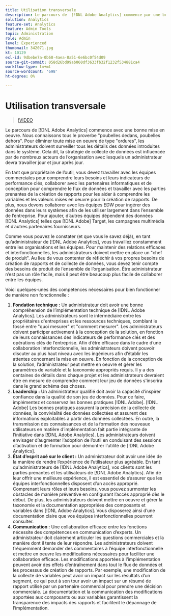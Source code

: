 ```yaml
---
title: Utilisation transversale
description: Le parcours de  [!DNL Adobe Analytics] commence par une bonne mise en oeuvre. Nous connaissons tous le proverbe "poubelles dedans, poubelles dehors". Pour éliminer toute mise en oeuvre de type "ordures", les administrateurs doivent surveiller tous les détails des données introduites dans le système. Cela dit, la stratégie de collecte de données est influencée par de nombreux acteurs de l’organisation avec lesquels un administrateur devra travailler jour et jour après jour.
solution: Analytics
feature-set: Analytics
feature: Admin Tools
topic: Administration
role: Admin
level: Experienced
thumbnail: 342071.jpg
kt: 10129
exl-id: 9dbebe7a-0b68-4aea-8a51-6e6bc0f54d09
source-git-commit: 058d26bd99ab060df3633fb32f1232f534881ca4
workflow-type: tm+mt
source-wordcount: '698'
ht-degree: 0%

---
```


# Utilisation transversale

>[!VIDEO](https://video.tv.adobe.com/v/345452/?quality=12&learn=on&captions=fre_fr)

Le parcours de [!DNL Adobe Analytics] commence avec une bonne mise en oeuvre. Nous connaissons tous le proverbe &quot;poubelles dedans, poubelles dehors&quot;. Pour éliminer toute mise en oeuvre de type &quot;ordures&quot;, les administrateurs doivent surveiller tous les détails des données introduites dans le système. Cela dit, la stratégie de collecte de données est influencée par de nombreux acteurs de l’organisation avec lesquels un administrateur devra travailler jour et jour après jour.

En tant que propriétaire de l’outil, vous devez travailler avec les équipes commerciales pour comprendre leurs besoins et leurs indicateurs de performance clés, collaborer avec les partenaires informatiques et de conception pour comprendre le flux de données et travailler avec les parties prenantes de la création de rapports pour les aider à comprendre les variables et les valeurs mises en oeuvre pour la création de rapports. De plus, nous devons collaborer avec les équipes EDW pour ingérer des données dans leurs systèmes afin de les utiliser largement dans l’ensemble de l’entreprise. Pour ajouter, d’autres équipes dépendent des données [!DNL Analytics] telles que [!DNL Adobe] Target, les campagnes multimédia et d’autres partenaires fournisseurs.

Comme vous pouvez le constater (et que vous le savez déjà), en tant qu’administrateur de [!DNL Adobe Analytics], vous travaillez constamment entre les organisations et les équipes. Pour maintenir des relations efficaces et interfonctionnelles, les administrateurs doivent mettre en place un &quot;chef de produit&quot;. Au lieu de vous contenter de réfléchir à vos propres besoins de création de rapports et de collecte de données, vous devez tenir compte des besoins de produit de l’ensemble de l’organisation. Être administrateur n’est pas un rôle facile, mais il peut être beaucoup plus facile de collaborer entre les équipes.

Voici quelques-unes des compétences nécessaires pour bien fonctionner de manière non fonctionnelle :

1. **Fondation technique :** Un administrateur doit avoir une bonne compréhension de l’implémentation technique de [!DNL Adobe Analytics]. Les administrateurs sont le intermédiaire entre les propriétaires d&#39;entreprises et les ressources techniques, comblant le fossé entre &quot;quoi mesurer&quot; et &quot;comment mesurer&quot;. Les administrateurs doivent participer activement à la conception de la solution, en fonction de leurs connaissances des indicateurs de performance clés et des opérations clés de l’entreprise. Afin d’être efficace dans le cadre d’une collaboration interfonctionnelle, les administrateurs doivent pouvoir discuter au plus haut niveau avec les ingénieurs afin d’établir les attentes concernant la mise en oeuvre. En fonction de la conception de la solution, l’administrateur peut mettre en oeuvre et gérer les paramètres de variable et la taxonomie appropriés requis. Il y a des centaines de détails dans chaque projet et les administrateurs devraient être en mesure de comprendre comment leur jeu de données s&#39;inscrira dans le grand schéma des choses.
1. **Leadership :** Un administrateur qualifié doit avoir la capacité d’inspirer confiance dans la qualité de son jeu de données. Pour ce faire, implémentez et conservez les bonnes pratiques [!DNL Adobe]. [!DNL Adobe] Les bonnes pratiques assurent la précision de la collecte de données, la convivialité des données collectées et assurent des informations exploitables à partir des données collectées. En outre, la transmission des connaissances et de la formation des nouveaux utilisateurs en matière d’implémentation fait partie intégrante de l’initiative dans [!DNL Adobe Analytics]. Les administrateurs doivent envisager d’augmenter l’adoption de l’outil en conduisant des sessions d’activation et de formation pour démontrer l’utilité de [!DNL Adobe Analytics].
1. **État d’esprit axé sur le client :** Un administrateur doit avoir une idée de la manière de rendre l’expérience de l’utilisateur plus agréable. En tant qu&#39;administrateurs de [!DNL Adobe Analytics], vos clients sont les parties prenantes et les utilisateurs de [!DNL Adobe Analytics]. Afin de leur offrir une meilleure expérience, il est essentiel de s’assurer que les équipes interfonctionnelles disposent d’un accès approprié.  Comprenant leurs rôles et leurs besoins, vous pouvez surmonter les obstacles de manière préventive en configurant l’accès approprié dès le début. De plus, les administrateurs doivent mettre en oeuvre et gérer la taxonomie et la documentation appropriées des composants et variables dans [!DNL Adobe Analytics]. Vous disposerez ainsi d’une documentation claire que vos équipes interfonctionnelles pourront consulter.
1. **Communication :** Une collaboration efficace entre les fonctions nécessite des compétences en communication d’experts. Un administrateur doit clairement articuler les questions commerciales et la manière dont il tente de leur répondre. Les administrateurs doivent fréquemment demander des commentaires à l’équipe interfonctionnelle et mettre en oeuvre les modifications nécessaires pour faciliter une collaboration efficace. Les modifications apportées à l’implémentation peuvent avoir des effets d’entraînement dans tout le flux de données et les processus de création de rapports. Par exemple, une modification de la collecte de variables peut avoir un impact sur les résultats d’un segment, ce qui peut à son tour avoir un impact sur un résumé de rapport utilisé par un partenaire commercial pour prendre une décision commerciale. La documentation et la communication des modifications apportées aux composants ou aux variables garantissent la transparence des impacts des rapports et facilitent le dépannage de l’implémentation.
